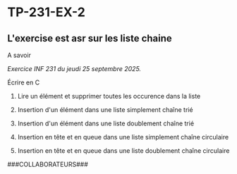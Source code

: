 # TP-231-EX-2

## L'exercise est asr sur les liste chaine 

A savoir 

*Exercice INF 231 du jeudi 25 septembre 2025.*

Écrire en C

1. Lire un élément et supprimer toutes les occurence dans la liste
 
2. Insertion d'un élément dans une liste simplement chaîne trié
 
3. Insertion d'un élément dans une liste doublement chaîne trié
 
4. Insertion en tête et en queue dans une liste simplement chaîne circulaire
 
5. Insertion en tête et en queue dans une liste doublement chaîne circulaire
   
###COLLABORATEURS###

